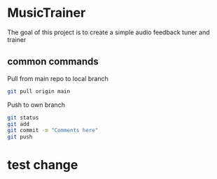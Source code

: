 # MusicTrainer
The goal of this project is to create a simple audio feedback tuner and trainer
## common commands
Pull from main repo to local branch
```bash 
git pull origin main
```
Push to own branch
```bash 
git status
git add 
git commit -m "Comments here"
git push
```

# test change
